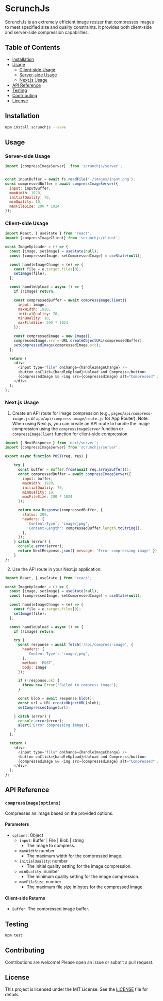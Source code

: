 # ScrunchJs

ScrunchJs is an extremely efficient image resizer that compresses images to meet specified size and quality constraints. It provides both client-side and server-side compression capabilities.

## Table of Contents

- [Installation](#installation)
- [Usage](#usage)
  - [Client-side Usage](#client-side-usage)
  - [Server-side Usage](#server-side-usage)
  - [Next.js Usage](#nextjs-usage)
- [API Reference](#api-reference)
- [Testing](#testing)
- [Contributing](#contributing)
- [License](#license)

## Installation

```bash
npm install scrunchjs --save
```

## Usage

### Server-side Usage

```javascript
import {compressImageServer}  from 'scrunchjs/server';


const inputBuffer = await fs.readFile('./images/input.png');
const compressedBuffer = await compressImageServer({
  input: inputBuffer,
  maxWidth: 1920,
  initialQuality: 70,
  minQuality: 10,
  maxFileSize: 200 * 1024
});
```

### Client-side Usage

```javascript
import React, { useState } from 'react';
import {compressImageClient} from 'scrunchjs/client';

const ImageUploader = () => {
  const [image, setImage] = useState(null);
  const [compressedImage, setCompressedImage] = useState(null);

  const handleImageChange = (e) => {
    const file = e.target.files[0];
    setImage(file);
  };

  const handleUpload = async () => {
    if (!image) return;

    const compressedBuffer = await compressImageClient({
      input: image,
      maxWidth: 1920,
      initialQuality: 70,
      minQuality: 10,
      maxFileSize: 200 * 1024
    });

    const compressedImage = new Image();
    compressedImage.src = URL.createObjectURL(compressedBuffer);
    setCompressedImage(compressedImage.src);
  };

  return (
    <div>
      <input type="file" onChange={handleImageChange} />
      <button onClick={handleUpload}>Upload and Compress</button>
      {compressedImage && <img src={compressedImage} alt="Compressed" />}
    </div>
  );
};

```

### Next.js Usage

1. Create an API route for image compression (e.g., `pages/api/compress-image.js` or `app/api/compress-image/route.js` for App Router):
Note: When using Next.js, you can create an API route to handle the image compression using the `compressImageServer` function or `compressImageClient` function for client-side compression.

```javascript
import { NextResponse } from 'next/server';
import {compressImageServer} from 'scrunchjs/server';

export async function POST(req, res) {
  
    try {
      const buffer = Buffer.from(await req.arrayBuffer());
      const compressedBuffer = await compressImageServer({
        input: buffer,
        maxWidth: 1920,
        initialQuality: 70,
        minQuality: 10,
        maxFileSize: 200 * 1024
      });

      return new Response(compressedBuffer, {
        status: 200,
        headers: {
          'Content-Type': 'image/jpeg',
          'Content-Length': compressedBuffer.length.toString(),
        },
      });
    } catch (error) {
      console.error(error);
      return NextResponse.json({ message: 'Error compressing image' });
    }
};
```

2. Use the API route in your Next.js application:

``` javascript
import React, { useState } from 'react';

const ImageUploader = () => {
  const [image, setImage] = useState(null);
  const [compressedImage, setCompressedImage] = useState(null);

  const handleImageChange = (e) => {
    const file = e.target.files[0];
    setImage(file);
  };

  const handleUpload = async () => {
    if (!image) return;

    try {
      const response = await fetch('/api/compress-image', {
        headers: {
          'Content-Type': 'image/jpeg',
        },  
        method: 'POST',
        body: image
      });

      if (!response.ok) {
        throw new Error('Failed to compress image');
      }

      const blob = await response.blob();
      const url = URL.createObjectURL(blob);
      setCompressedImage(url);

    } catch (error) {
      console.error(error);
      alert('Error compressing image');
    }
  };

  return (
    <div>
      <input type="file" onChange={handleImageChange} />
      <button onClick={handleUpload}>Upload and Compress</button>
      {compressedImage && <img src={compressedImage} alt="Compressed" />}
    </div>
  );
};
```

## API Reference

### `compressImage(options)`

Compresses an image based on the provided options.

#### Parameters

- `options`: Object
  - `input`: Buffer | File | Blob | string
    - The image to compress.
  - `maxWidth`: number
    - The maximum width for the compressed image.
  - `initialQuality`: number
    - The initial quality setting for the image compression.
  - `minQuality`: number
    - The minimum quality setting for the image compression.
  - `maxFileSize`: number
    - The maximum file size in bytes for the compressed image.

#### Client-side Returns

- `Buffer`: The compressed image buffer.

## Testing

```bash
npm test
```

## Contributing

Contributions are welcome! Please open an issue or submit a pull request.

## License

This project is licensed under the MIT License. See the [LICENSE](LICENSE) file for details.
